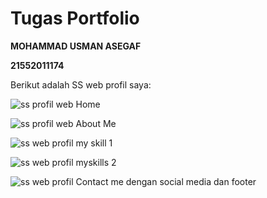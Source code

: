 <h1>Tugas Portfolio</h1>

**MOHAMMAD USMAN ASEGAF**

**21552011174**

Berikut adalah SS web profil saya:

![ss profil web Home](https://github.com/user-attachments/assets/e76cc53b-0846-4595-88f5-934a729a3f76)

![ss profil web About Me](https://github.com/user-attachments/assets/52bb94e4-7ce4-4e19-96ff-0c89797833ce)

![ss web profil my skill 1](https://github.com/user-attachments/assets/ce5603b1-58a2-4a58-be61-1bd97928ad3d)

![ss web profil myskills 2](https://github.com/user-attachments/assets/877ca845-85b5-4bf5-a8db-a224795fabb6)

![ss web profil Contact me dengan social media dan footer](https://github.com/user-attachments/assets/f40f94b2-4826-4820-90eb-37d5cdaf2557)















